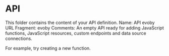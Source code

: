 # API
This folder contains the content of your API definition.
Name: API evoby
URL Fragment: evoby
Comments: An empty API ready for adding JavaScript functions, JavaScript resources, custom endpoints and data source connections.  

For example, try creating a new function.
